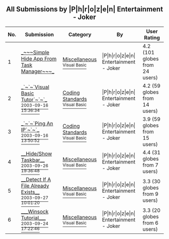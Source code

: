 ﻿<div align="center">

## All Submissions by \|P\|h\|r\|o\|z\|e\|n\| Entertainment \- Joker

</div>

No.  | Submission | Category | By   | User Rating
---- | ---------- | -------- | ---- | -----------
1 | [\_\~\~\~Simple Hide App From Task Manager\~\~\~\_<br />](https://github.com/Planet-Source-Code/p-h-r-o-z-e-n-entertainment-joker-simple-hide-app-from-task-manager__1-48521) | [Miscellaneous<br /><sup>Visual Basic</sup>](../ByCategory/miscellaneous__1-1.md) | \|P\|h\|r\|o\|z\|e\|n\| Entertainment \- Joker | 4.2 (101 globes from 24 users)
2 | [\_\`\~\`\~\`Visual Basic Tutor\`\~\`\~\`\_<br /><sup>2003-09-16 15:36:34</sup>](https://github.com/Planet-Source-Code/p-h-r-o-z-e-n-entertainment-joker-visual-basic-tutor__1-48562) | [Coding Standards<br /><sup>Visual Basic</sup>](../ByCategory/coding-standards__1-43.md) | \|P\|h\|r\|o\|z\|e\|n\| Entertainment \- Joker | 4.2 (59 globes from 14 users)
3 | [\_\`\~\`\~\`Ping An IP\`\~\`\~\`\_<br /><sup>2003-09-16 13:50:52</sup>](https://github.com/Planet-Source-Code/p-h-r-o-z-e-n-entertainment-joker-ping-an-ip__1-48556) | [Coding Standards<br /><sup>Visual Basic</sup>](../ByCategory/coding-standards__1-43.md) | \|P\|h\|r\|o\|z\|e\|n\| Entertainment \- Joker | 3.9 (59 globes from 15 users)
4 | [\_\_Hide/Show Taskbar\_\_<br /><sup>2003-09-26 19:36:48</sup>](https://github.com/Planet-Source-Code/p-h-r-o-z-e-n-entertainment-joker-hide-show-taskbar__1-48805) | [Miscellaneous<br /><sup>Visual Basic</sup>](../ByCategory/miscellaneous__1-1.md) | \|P\|h\|r\|o\|z\|e\|n\| Entertainment \- Joker | 4.4 (31 globes from 7 users)
5 | [\_\_Detect If A File Already Exists\_\_<br /><sup>2003-09-27 10:01:20</sup>](https://github.com/Planet-Source-Code/p-h-r-o-z-e-n-entertainment-joker-detect-if-a-file-already-exists__1-48815) | [Miscellaneous<br /><sup>Visual Basic</sup>](../ByCategory/miscellaneous__1-1.md) | \|P\|h\|r\|o\|z\|e\|n\| Entertainment \- Joker | 3.3 (30 globes from 9 users)
6 | [\_\_\_Winsock Tutorial\_\_\_<br /><sup>2003-09-24 17:22:46</sup>](https://github.com/Planet-Source-Code/p-h-r-o-z-e-n-entertainment-joker-winsock-tutorial__1-48762) | [Miscellaneous<br /><sup>Visual Basic</sup>](../ByCategory/miscellaneous__1-1.md) | \|P\|h\|r\|o\|z\|e\|n\| Entertainment \- Joker | 3.3 (20 globes from 6 users)
